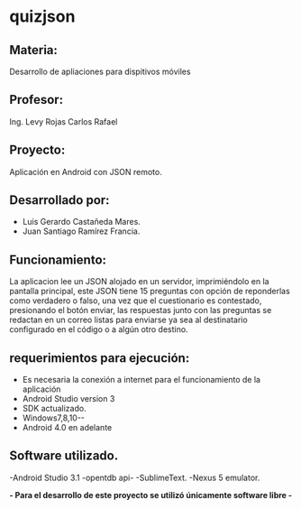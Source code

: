# quizjson

## Materia:
Desarrollo de apliaciones para dispitivos móviles

## Profesor:
Ing. Levy Rojas Carlos Rafael

## Proyecto:
Aplicación en Android con JSON remoto.

## Desarrollado por:
- Luis Gerardo Castañeda Mares.
- Juan Santiago Ramírez Francia.

## Funcionamiento:
La aplicacion lee un JSON alojado en un servidor, imprimiéndolo en la pantalla principal, este JSON tiene 15 preguntas con opción de reponderlas como verdadero o falso, una vez que el cuestionario es contestado, presionando el botón enviar, las respuestas junto con las preguntas se redactan en un correo listas para enviarse ya sea al destinatario configurado en el código o a algún otro destino.

## requerimientos para ejecución:

- Es necesaria la conexión a internet para el funcionamiento de la aplicación
- Android Studio version 3
- SDK actualizado.
- Windows7,8,10-- 
- Android 4.0 en adelante

## Software utilizado.
-Android Studio 3.1
-opentdb api-
-SublimeText.
-Nexus 5 emulator.

**- Para el desarrollo de este proyecto se utilizó únicamente software libre -**


